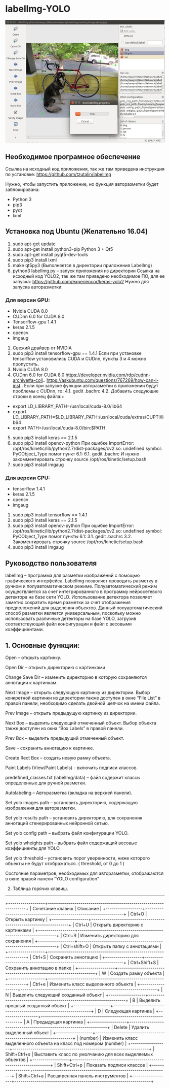 labelImg-YOLO
=============

![demo image](https://github.com/sawyre/labelImg-YOLO/blob/master/demo/demo1.jpg)

Необходимое програмное обеспечение
----------------------------------
Ссылка на исходный код приложения, так же там приведена инструкция по установке:
https://github.com/tzutalin/labelImg

Нужно, чтобы запустить приложение, но функция авторазметки будет заблокирована:
- Python 3
-	pip3
-	pyqt
-	lxml
## Установка под Ubuntu (Желательно 16.04)
1. sudo apt-get update
2. sudo apt-get install python3-pip
Python 3 + Qt5
3. sudo apt-get install pyqt5-dev-tools
4. sudo pip3 install lxml
5. make qt5py3 (Выполняется в директории приложения LabelImg)
6. python3 labelImg.py – запуск приложения из директории
Ссылка на исходный код YOLO2, так же там приведено необходимое ПО, для ее запуска:
https://github.com/experiencor/keras-yolo2
Нужно для запуска авторазметки:
### Для версии GPU:
-	Nvidia CUDA 8.0
-	CUDnn 6.0 for CUDA 8.0
-	Tensorflow-gpu 1.4.1
-	keras 2.1.5
-	opencv
-	imgaug
1. Свежий драйвер от NVIDIA
2. sudo pip3 install tensorflow-gpu == 1.4.1
Если при установке tensorflow установились CUDA и CUDnn, пункты 3 и 4 можно пропустить.
3. Nvidia CUDA 8.0
4. CUDnn 6.0 for CUDA 8.0 https://developer.nvidia.com/rdp/cudnn-archive#a-coll..
https://askubuntu.com/questions/767269/how-can-i-inst..
Если при запуске функции авторазметки в приложении будут проблемы с CUDnn, то:
4.1. gedit .bachrc
4.2. Добавить следующие строки в конец файла:+
-	export LD_LIBRARY_PATH=/usr/local/cuda-8.0/lib64
-	export LD_LIBRARY_PATH=$LD_LIBRARY_PATH:/usr/local/cuda/extras/CUPTI/lib64
-	export PATH=/usr/local/cuda-8.0/bin:$PATH
5. sudo pip3 install keras == 2.1.5
6. sudo pip3 install opencv-python
При ошибке ImportError: /opt/ros/kinetic/lib/python2.7/dist-packages/cv2.so: undefined symbol: PyCObject_Type помог пункт 6.1:
6.1. gedit .bachrc
И нужно закомментировать строчку source /opt/ros/kinetic/setup.bash
7. sudo pip3 install imgaug
### Для версии CPU:
-	tensorflow 1.4.1
-	keras 2.1.5
-	opencv
-	imgaug
1. sudo pip3 install tensorflow == 1.4.1
2. sudo pip3 install keras == 2.1.5
3. sudo pip3 install opencv-python
При ошибке ImportError: /opt/ros/kinetic/lib/python2.7/dist-packages/cv2.so: undefined symbol: PyCObject_Type помог пункты 6.1:
3.1. gedit .bachrc 
3.2. Закоментировать строчку source /opt/ros/kinetic/setup.bash
4. sudo pip3 install imgaug

Руководство пользователя
------------------------
labelImg – программа для разметки изображений с помощью графического интерфейса. LabelImg позволяет проводить разметку в ручном и полуавтоматическом режиме. Полуавтоматический режим осуществляется за счет интегрированного в программу нейросетевого детектора на базе сети YOLO. Использование детектора позволяет заметно сократить время разметки за счет отображения предположений для выделения объектов. Данный полуавтоматический способ разметки является универсальным, поскольку можно использовать различные детекторы на базе YOLO, загрузив соответствующий файл конфигурации и файл с весовыми коэффициентами. 
## 1. Основные функции:
Open – открыть картинку.

Open Dir – открыть директорию с картинками

Change Save Dir – изменить директорию в которую сохраняются аннотации к картинкам.

Next Image – открыть следующую картинку из директории. Выбор конкретной картинки из директории также доступен в окне “File List” в 
правой панели, необходимо сделать двойной щелчок на имени файла.  

Prev Image – открыть предыдущую картинку из директории.

Next Box – выделить следующий отмеченный объект. Выбор объекта также доступен из окна “Box Labels” в правой панели.

Prev Box – выделить предыдущий отмеченный объект.

Save – сохранить аннотацию к картинке.

Create Rect Box – создать новую рамку объекта.

Paint Labels (View/Paint Labels)  - включить подписи классов.

predefined_classes.txt  (labelImg/data) – файл содержит классы определенные для ручной разметки. 

Autolabeling – Авторазметка (вкладка на верхней панели).

Set yolo images path – установить директорию, содержащую изображения для авторазметки.

Set yolo results path – установить директорию, для сохранения аннотаций сгенерированных нейронной сетью.

Set yolo config path – выбрать файл конфигурации YOLO.

Set yolo wheights path – выбрать файл содержащий весовые коэффициенты для YOLO.

Set yolo threshold – установить порог уверенности, ниже которого объекты не будут отображаться. ( threshold, от 0 до 1 )

Состояние параметров, необходимых для авторазметки, отображаются в окне правой панели “YOLO configuration” 

2. Таблица горячих клавиш.
--------------------------
+------------------+-------------------------------------------------------------------+
| Сочетание клавиш | Описание                                                          |
+------------------+-------------------------------------------------------------------+
| Ctrl+O           | Открыть картинку                                                  |
+------------------+-------------------------------------------------------------------+
| Ctrl+U           | Открыть директорию с картинками                                   |
+------------------+-------------------------------------------------------------------+
| Ctrl+R           | Изменить директорию для сохранения                                |
+------------------+-------------------------------------------------------------------+
| Ctrl+shift+O     | Открыть папку с аннотациями                                       |
+------------------+-------------------------------------------------------------------+
| Ctrl+S           | Сохранить аннотацию                                               |
+------------------+-------------------------------------------------------------------+
| Ctrl+Shift+S     | Сохранить аннотацию в папке                                       |
+------------------+-------------------------------------------------------------------+
| W                | Создать рамку объекта                                             |
+------------------+-------------------------------------------------------------------+
| Ctrl+e           | Изменить класс выделенного объекта                                |
+------------------+-------------------------------------------------------------------+
| N                | Выделить следующий созданный объект                               |
+------------------+-------------------------------------------------------------------+
| B                | Выделить прошлый созданный объект                                 |
+------------------+-------------------------------------------------------------------+
| D                | Следующая картинка                                                |
+------------------+-------------------------------------------------------------------+
| A                | Предыдущая картинка                                               |
+------------------+-------------------------------------------------------------------+
| Delete           | Удалить выделенный объект                                         |
+------------------+-------------------------------------------------------------------+
| (number)         | Изменить класс выделенного объекта на класс под номером (number)  |
+------------------+-------------------------------------------------------------------+
| Shift+Ctrl+s     | Выставить класс по умолчанию для всех выделяемых объектов         |
+------------------+-------------------------------------------------------------------+
| Shift+Ctrl+p     | Показать подписи классов                                          |
+------------------+-------------------------------------------------------------------+
| Shift+Ctrl+a     | Расширенная панель инструментов                                   | 
+------------------+-------------------------------------------------------------------+
